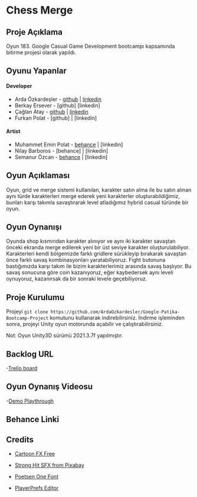 # Chess Merge

## Proje Açıklama

Oyun 183. Google Casual Game Development bootcampı kapsamında bitirme projesi olarak yapıldı.

## Oyunu Yapanlar

#### Developer

- Arda Özkardeşler - [github](https://github.com/ArdaOzkardesler) | [linkedin](https://www.linkedin.com/in/ardaozkardesler/)
- Berkay Ersever - [github] [linkedin]
- Çağlan Atay - [github](https://github.com/cagllan) | [linkedin](https://www.linkedin.com/in/caglanatay/)
- Furkan Polat - [github] | [linkedin]

#### Artist

- Muhammet Emin Polat - [behance](https://www.behance.net/muhammepolat5) | [linkedin]
- Nilay Barboros - [behance] | [linkedin]
- Semanur Özcan - [behance](https://www.behance.net/semanurzcan1) | [linkedin]

## Oyun Açıklaması

Oyun, grid ve merge sistemi kullanılan, karakter satın alma ile bu satın alınan aynı türde karakterleri merge ederek yeni karakterler oluşturabildiğimiz, bunları karşı takımla savaştırarak level atladığımız hybrid casual türünde bir oyun.

## Oyun Oynanışı

Oyunda shop kısmından karakter alınıyor ve aynı iki karakter savaştan önceki ekranda merge edilerek yeni bir üst seviye karakter oluşturulabiliyor. Karakterleri kendi bölgemizde farklı gridlere sürükleyip bırakarak savaştan önce farklı savaş kombinasyonları yaratabiliyoruz. Fight butonuna bastığımızda karşı takım ile bizim karakterlerimiz arasında savaş başlıyor. Bu savaş sonucuna göre coin kazanıyoruz, eğer kaybedersek aynı leveli oynuyoruz, kazanırsak da bir sonraki levele geçebiliyoruz.

## Proje Kurulumu

Projeyi `git clone https://github.com/ArdaOzkardesler/Google-Patika-Bootcamp-Project` komutunu kullanarak indirebilirsiniz.
İndirme işleminden sonra, projeyi Unity oyun motorunda açabilir ve çalıştırabilirsiniz.

Not: Oyun Unity3D sürümü 2021.3.7f yapılmıştır.

## Backlog URL

-[Trello board](https://trello.com/b/NChFo2b8/bootcamp-bitirme-projesi)

## Oyun Oynanış Videosu

-[Demo Playthrough]()

## Behance Linki

[]()

## Credits

- [Cartoon FX Free](https://assetstore.unity.com/packages/vfx/particles/cartoon-fx-free-109565)

- [Strong Hit SFX from Pixabay](https://pixabay.com/sound-effects/strong-hit-36455/)
- [Poetsen One Font](https://www.dafont.com/poetsen-one.font)
- [PlayerPrefs Editor](https://assetstore.unity.com/packages/tools/utilities/playerprefs-editor-167903)
